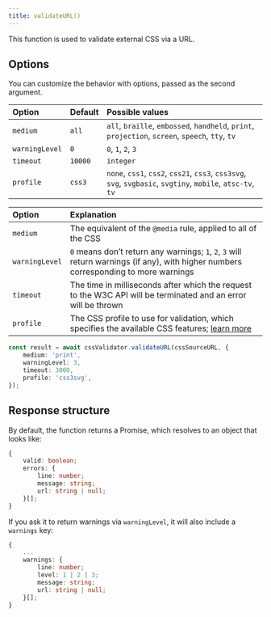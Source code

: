 ```yaml
---
title: validateURL()
---
```


This function is used to validate external CSS via a URL.

##  Options

You can customize the behavior with options, passed as the second argument.

Option | Default | Possible values
:--- | :--- | :---
`medium` | `all` | `all`, `braille`, `embossed`, `handheld`, `print`, `projection`, `screen`, `speech`, `tty`, `tv`
`warningLevel` | `0` | `0`, `1`, `2`, `3`
`timeout` | `10000` | `integer`
`profile` | `css3` | `none`, `css1`, `css2`, `css21`, `css3`, `css3svg`, `svg`, `svgbasic`, `svgtiny`, `mobile`, `atsc-tv`, `tv`

Option | Explanation
:--- | :---
`medium` | The equivalent of the `@media` rule, applied to all of the CSS
`warningLevel` | `0` means don’t return any warnings; `1`, `2`, `3` will return warnings (if any), with higher numbers corresponding to more warnings
`timeout` | The time in milliseconds after which the request to the W3C API will be terminated and an error will be thrown
`profile` | The CSS profile to use for validation, which specifies the available CSS features; [learn more](https://jigsaw.w3.org/css-validator/manual.html#paramprofile)

```ts
const result = await cssValidator.validateURL(cssSourceURL, {
    medium: 'print',
    warningLevel: 3,
    timeout: 3000,
    profile: 'css3svg',
});
```

## Response structure

By default, the function returns a Promise, which resolves to an object that looks like:

```ts
{
    valid: boolean;
    errors: {
        line: number;
        message: string;
        url: string | null;
    }[];
}
```

If you ask it to return warnings via `warningLevel`, it will also include a `warnings` key:

```ts
{
    ...
    warnings: {
        line: number;
        level: 1 | 2 | 3;
        message: string;
        url: string | null;
    }[];
}
```
